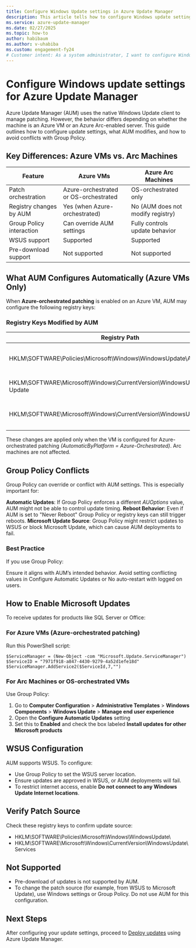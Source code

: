 ```yaml
---
title: Configure Windows Update settings in Azure Update Manager
description: This article tells how to configure Windows update settings to work with Azure Update Manager.
ms.service: azure-update-manager
ms.date: 02/27/2025
ms.topic: how-to
author: habibaum
ms.author: v-uhabiba
ms.custom: engagement-fy24
# Customer intent: As a system administrator, I want to configure Windows Update settings for Azure Update Manager, so that I can ensure all Windows servers are consistently updated with the latest patches and maintain compliance across the environment.
---
```


# Configure Windows update settings for Azure Update Manager

Azure Update Manager (AUM) uses the native Windows Update client to manage patching. However, the behavior differs depending on whether the machine is an Azure VM or an Azure Arc-enabled server. This guide outlines how to configure update settings, what AUM modifies, and how to avoid conflicts with Group Policy.

##  Key Differences: Azure VMs vs. Arc Machines

|Feature|Azure VMs|Azure Arc Machines|
|----|----|----|
|Patch orchestration|Azure-orchestrated or OS-orchestrated|OS-orchestrated only|
|Registry changes by AUM|Yes (when Azure-orchestrated)|No (AUM does not modify registry)|
|Group Policy interaction|Can override AUM settings|Fully controls update behavior|
|WSUS support|Supported|Supported|
|Pre-download support|Not supported|Not supported|

## What AUM Configures Automatically (Azure VMs Only)
When **Azure-orchestrated patching** is enabled on an Azure VM, AUM may configure the following registry keys:

### Registry Keys Modified by AUM

|Registry Path|Key|Purpose|
|----|----|----|
|HKLM\SOFTWARE\Policies\Microsoft\Windows\WindowsUpdate\AU|AUOptions|Sets automatic update behavior|
|HKLM\SOFTWARE\Microsoft\Windows\CurrentVersion\WindowsUpdate\Auto Update|RebootRequired|Tracks reboot status|
|HKLM\SOFTWARE\Microsoft\Windows\CurrentVersion\WindowsUpdate\Services|ServiceID|Registers Microsoft Update service|

These changes are applied only when the VM is configured for Azure-orchestrated patching *(AutomaticByPlatform = Azure-Orchestrated)*. Arc machines are not affected.

## Group Policy Conflicts

Group Policy can override or conflict with AUM settings. This is especially important for:

**Automatic Updates**: If Group Policy enforces a different *AUOptions* value, AUM might not be able to control update timing.
**Reboot Behavior**: Even if AUM is set to "Never Reboot" Group Policy or registry keys can still trigger reboots.
**Microsoft Update Source**: Group Policy might restrict updates to WSUS or block Microsoft Update, which can cause AUM deployments to fail.

### Best Practice

If you use Group Policy:

Ensure it aligns with AUM’s intended behavior.
Avoid setting conflicting values in Configure Automatic Updates or No auto-restart with logged on users.

## How to Enable Microsoft Updates

To receive updates for products like SQL Server or Office:

### For Azure VMs (Azure-orchestrated patching)

Run this PowerShell script:

```
$ServiceManager = (New-Object -com "Microsoft.Update.ServiceManager")
$ServiceID = "7971f918-a847-4430-9279-4a52d1efe18d"
$ServiceManager.AddService2($ServiceId,7,"")
```

### For Arc Machines or OS-orchestrated VMs

Use Group Policy:

1. Go to **Computer Configuration** > **Administrative Templates** > **Windows Components** > **Windows Update** > **Manage end user experience**
2. Open the **Configure Automatic Updates** setting
3. Set this to **Enabled** and check the box labeled **Install updates for other Microsoft products**

## WSUS Configuration

AUM supports WSUS. To configure:

- Use Group Policy to set the WSUS server location.
- Ensure updates are approved in WSUS, or AUM deployments will fail.
- To restrict internet access, enable **Do not connect to any Windows Update Internet locations**.

## Verify Patch Source

Check these registry keys to confirm update source:

- HKLM\SOFTWARE\Policies\Microsoft\Windows\WindowsUpdate\
- HKLM\SOFTWARE\Microsoft\Windows\CurrentVersion\WindowsUpdate\Services

## Not Supported

- Pre-download of updates is not supported by AUM.
- To change the patch source (for example, from WSUS to Microsoft Update), use Windows settings or Group Policy. Do not use AUM for this configuration.

## Next Steps
After configuring your update settings, proceed to [Deploy updates](deploy-updates.md) using Azure Update Manager.
